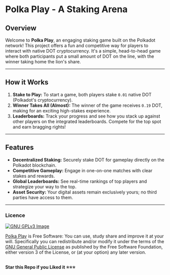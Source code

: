 # Polka Play - A Staking Arena

## Overview

Welcome to **Polka Play**, an engaging staking game built on the Polkadot network! This project offers a fun and competitive way for players to interact with native DOT cryptocurrency. It's a simple, head-to-head game where both participants put a small amount of DOT on the line, with the winner taking home the lion's share.

---

## How it Works

1.  **Stake to Play:** To start a game, both players stake `0.01` native DOT (Polkadot's cryptocurrency).
2.  **Winner Takes All (Almost):** The winner of the game receives `0.19` DOT, making for an exciting high-stakes experience.
3.  **Leaderboards:** Track your progress and see how you stack up against other players on the integrated leaderboards. Compete for the top spot and earn bragging rights!

---

## Features

* **Decentralized Staking:** Securely stake DOT for gameplay directly on the Polkadot blockchain.
* **Competitive Gameplay:** Engage in one-on-one matches with clear stakes and rewards.
* **Global Leaderboards:** See real-time rankings of top players and strategize your way to the top.
* **Asset Security:** Your digital assets remain exclusively yours; no third parties have access to them.

---

### Licence
[![GNU GPLv3 Image](https://www.gnu.org/graphics/gplv3-127x51.png)](http://www.gnu.org/licenses/gpl-3.0.en.html)  

[Polka Play](https://github.com/Shadow-Ash/PolkaPlay) is Free Software: You can use, study share and improve it at your
will. Specifically you can redistribute and/or modify it under the terms of the
[GNU General Public License](https://www.gnu.org/licenses/gpl.html) as
published by the Free Software Foundation, either version 3 of the License, or
(at your option) any later version. 

##

   **Star this Repo if you Liked it ⭐⭐⭐**
